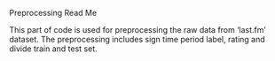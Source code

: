 Preprocessing Read Me

This part of code is used for preprocessing the raw data from ‘last.fm’ dataset. The preprocessing includes sign time period label, rating and divide train and test set.  





